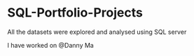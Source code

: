 # SQL-Portfolio-Projects
All the datasets were explored and analysed using SQL server

I have worked on @Danny Ma

